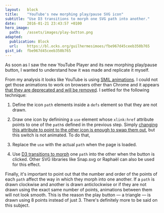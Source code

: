 ```yaml
---
layout:   block
title:    "YouTube's new morphing play/pause SVG icon"
subtitle: "Use D3 transitions to morph one SVG path into another."
date:     2016-01-21 23:43:57 +0100
hero_image:
  path:   /assets/images/play-button.png
adapted:
  publication: Block
  url:    https://bl.ocks.org/guilhermesimoes/fbe967d45ceeb350b765
gist_id:  fbe967d45ceeb350b765
---
```

As soon as I saw the new YouTube Player and its new morphing play/pause button, I wanted to understand how it was made and replicate it myself.

From my analysis it looks like YouTube is using [SMIL animations][1]. I could not get those animations to work on browsers other than Chrome and it appears [that they are deprecated and will be removed][2]. I settled for the following technique:

1. Define the icon `path` elements inside a `defs` element so that they are not drawn.

2. Draw one icon by definining a `use` element whose `xlink:href` attribute points to one of the `path`s defined in the previous step. Simply [changing this attribute to point to the other icon is enough to swap them out][3], but this switch is not animated. To do that,

3. Replace the `use` with the actual `path` when the page is loaded.

4. Use [D3 transitions to morph][4] one `path` into the other when the button is clicked. Other SVG libraries like Snap.svg or Raphaël can also be used for this effect.

Finally, it's important to point out that the number and order of the points of each `path` affect the way in which they morph into one another. If a `path` is drawn clockwise and another is drawn anticlockwise or if they are not drawn using the exact same number of points, animations between them will not look smooth. This is the reason the play button — a triangle — is drawn using 8 points instead of just 3. There's definitely more to be said on this subject.

[1]: https://css-tricks.com/guide-svg-animations-smil/
[2]: https://groups.google.com/a/chromium.org/forum/#!topic/blink-dev/5o0yiO440LM%5B1-25%5D
[3]: https://codepen.io/chriscoyier/pen/Dqpib
[4]: https://bl.ocks.org/mbostock/3081153
